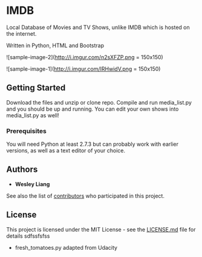 # IMDB

Local Database of Movies and TV Shows, unlike IMDB which is hosted on the internet.

Written in Python, HTML and Bootstrap

![sample-image-2](http://i.imgur.com/n2sXFZP.png = 150x150)

![sample-image-1](http://i.imgur.com/IRHwidV.png = 150x150)

## Getting Started

Download the files and unzip or clone repo. Compile and run media_list.py and you should be up and running. You can edit your own shows into media_list.py as well!

### Prerequisites

You will need Python at least 2.7.3 but can probably work with earlier versions, as well as a text editor of your choice.

## Authors

* **Wesley Liang**

See also the list of [contributors](https://github.com/your/project/contributors) who participated in this project.

## License

This project is licensed under the MIT License - see the [LICENSE.md](LICENSE.md) file for details
sdfssfsfss

* fresh_tomatoes.py adapted from Udacity
